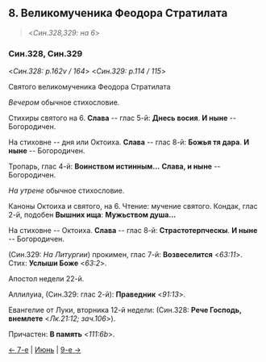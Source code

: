 
## 8. Великомученика Феодора Стратилата

> <*Син.328,329: на 6*>

### Син.328, Син.329

<*Син.328: p.162v / 164*>
<*Син.329: p.114 / 115*>

Святого великомученика Феодора Стратилата

*Вечером* обычное стихословие. 

Стихиры святого на 6.
**Слава** -- глас 5-й: **Днесь восия**.
**И ныне** -- Богородичен.

На стиховне -- дня или Октоиха. 
**Слава** -- глас 8-й: **Божья тя дара**. 
**И ныне** -- Богородичен. 

Тропарь, глас 4-й: **Воинством истинным...**
**Слава, и ныне** -- Богородичен. 

*На утрене* обычное стихословие. 

Каноны Октоиха и святого, на 6.
Чтение: мучение святого. 
Кондак, глас 2-й, подобен **Вышних ища**: **Мужьством душа...**

На стиховне -- Октоиха. 
**Слава** -- глас 8-й: **Страстотерпческы**. 
**И ныне** -- Богородичен. 

(Син.329: *На Литургии*) прокимен, глас 7-й: **Возвеселится** <*63:11*>. 
Стих: **Услыши Боже** <*63:2*>.

Апостол недели 22-й. 

Аллилуиа, (Син.329: глас 2-й): **Праведник** <*91:13*>.

Евангелие от Луки, вторника 12-й недели: (Син.328: **Рече Господь, внемлете** <*Лк.21:12; зач.106*>). 

Причастен: **В память** <*111:6b*>.

[← 7-е](06_07_SAB.ru.md) | [Июнь](README.md#8-й) | [9-е →](06_09_SAB.ru.md)
